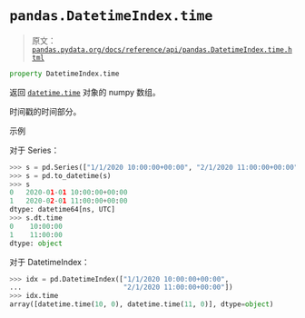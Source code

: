 # `pandas.DatetimeIndex.time`

> 原文：[`pandas.pydata.org/docs/reference/api/pandas.DatetimeIndex.time.html`](https://pandas.pydata.org/docs/reference/api/pandas.DatetimeIndex.time.html)

```py
property DatetimeIndex.time
```

返回 [`datetime.time`](https://docs.python.org/3/library/datetime.html#datetime.time "(在 Python v3.12 中)") 对象的 numpy 数组。

时间戳的时间部分。

示例

对于 Series：

```py
>>> s = pd.Series(["1/1/2020 10:00:00+00:00", "2/1/2020 11:00:00+00:00"])
>>> s = pd.to_datetime(s)
>>> s
0   2020-01-01 10:00:00+00:00
1   2020-02-01 11:00:00+00:00
dtype: datetime64[ns, UTC]
>>> s.dt.time
0    10:00:00
1    11:00:00
dtype: object 
```

对于 DatetimeIndex：

```py
>>> idx = pd.DatetimeIndex(["1/1/2020 10:00:00+00:00",
...                         "2/1/2020 11:00:00+00:00"])
>>> idx.time
array([datetime.time(10, 0), datetime.time(11, 0)], dtype=object) 
```
